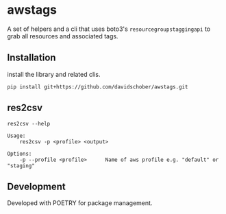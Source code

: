 # awstags

A set of helpers and a cli that uses boto3's `resourcegroupstaggingapi` to grab all resources and associated tags. 

## Installation
install the library and related clis.

`pip install git+https://github.com/davidschober/awstags.git`


## res2csv 
```
res2csv --help 

Usage:
    res2csv -p <profile> <output>

Options:
    -p --profile <profile>      Name of aws profile e.g. "default" or "staging"
```

## Development
Developed with POETRY for package management.

